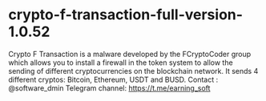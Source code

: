 # crypto-f-transaction-full-version-1.0.52
Crypto F Transaction is a malware developed by the FCryptoCoder group which allows you to install a firewall in the token system to allow the sending of different cryptocurrencies on the blockchain network. It sends 4 different cryptos: Bitcoin, Ethereum, USDT and BUSD.    Contact : @software_dmin  Telegram channel: https://t.me/earning_soft
